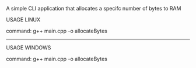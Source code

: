 A simple CLI application that allocates a specifc number of bytes to RAM

USAGE LINUX

command: g++ main.cpp -o allocateBytes

--------------------------------------

USAGE WINDOWS

command: g++ main.cpp -o allocateBytes
